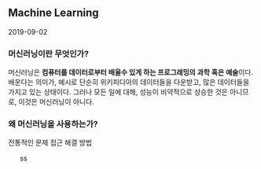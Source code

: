 <h2>Machine Learning</h2>
<p>2019-09-02</p>
<h3>머신러닝이란 무엇인가?</h3>
<p>머신러닝은 <strong>컴퓨터를 데이터로부터 배울수 있게 하는 프로그래밍의 과학 혹은 예술</strong>이다.
배운다는 의미가, 예시로 단순히 위키피디아의 데이터들을 다운받고, 많은 데이터들을 가지고 있는 상태이다. 그러나 모든 일에 대해, 성능이 비약적으로 상승한 것은 아니므로, 이것은 머신러닝이 아니다.
</p>
<h3>왜 머신러닝을 사용하는가?</h3>
<p>전통적인 문제 접근 해결 방법</p>
<ul>
	<il>ss</il>
</ul>